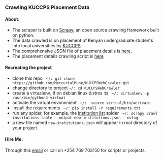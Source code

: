 
### Crawling KUCCPS Placement Data

#### About:
* The scraper is built on [Scrapy](https://docs.scrapy.org/en/latest/index.html), an open source crawling framework built on python.
* The data crawled is on placement of Kenyan undergraduate students into local universities by [KUCCPS](https://kuccps.net/).
* The comprehensive JSON file of placement details is [here](https://github.com/MercurialMune/KUCCPSWebCrawler/blob/main/kuccps/programme_details.json).
* The placement details crawling script is [here](https://github.com/MercurialMune/KUCCPSWebCrawler/blob/main/kuccps/kuccps/spiders/programme_details.py)


#### Recreating the project
- clone this repo ``` ~/: git clone https://github.com/MercurialMune/KUCCPSWebCrawler.git```
- change directory to project ``` ~/: cd KUCCPSWebCrawler ```
- create a virtualenv; if on debian linux distros its ``` ~/: virtualenv -p /usr/bin/python3 virtual``` 
- activate the virtual environment ``` ~/:  source virtual/bin/activate```
- install the requirements ``` ~/: pip install -r requirements.txt```
- run any spider, for example, the [institution list](https://github.com/MercurialMune/KUCCPSWebCrawler/blob/main/kuccps/kuccps/spiders/institutions.py) spider ``` ~/: scrapy crawl institutions-table --output new-institutions.json --nolog```
- a new file named ```new-institutions.json``` will appear in root directory of your project


#### Hire Me: 
Through this [email](mailto:munenecyp@gmail.com) or call on +254 769 703150 for scripts or projects.
